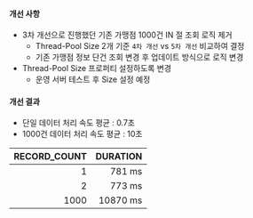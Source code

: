 #### 개선 사항
- 3차 개선으로 진행했던 기존 가맹점 1000건 IN 절 조회 로직 제거
	- Thread-Pool Size 2개 기준 `4차 개선` vs `5차 개선` 비교하여 결정
	- 기존 가맹점 정보 단건 조회 변경 후 업데이트 방식으로 로직 변경
- Thread-Pool Size 프로퍼티 설정하도록 변경
	- 운영 서버 테스트 후 Size 설정 예정

#### 개선 결과
- 단일 데이터 처리 속도 평균 : 0.7초
- 1000건 데이터 처리 속도 평균 : 10초

| RECORD_COUNT | DURATION |
| -----------: | -------: |
|            1 |   781 ms |
|            2 |   773 ms |
|         1000 | 10870 ms |
